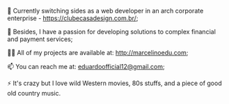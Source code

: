 🔭 Currently switching sides as a web developer in an arch corporate enterprise - https://clubecasadesign.com.br/; 

🌱 Besides, I have a passion for developing solutions to complex financial and payment services;

👨‍💻 All of my projects are available at: http://marcelinoedu.com;

📫 You can reach me at: eduardoofficial12@gmail.com;

⚡ It's crazy but I love wild Western movies, 80s stuffs, and a piece of good old country music.

<!---
marcelinoedu/marcelinoedu is a ✨ special ✨ repository because its `README.md` (this file) appears on your GitHub profile.
You can click the Preview link to take a look at your changes.
--->
